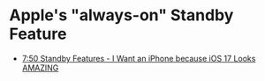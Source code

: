  # Apple's "always-on" Standby Feature
 - [7:50 Standby Features - I Want an iPhone because iOS 17 Looks AMAZING](https://www.youtube.com/watch?v=diUOdC2tYzM&t=470s)
